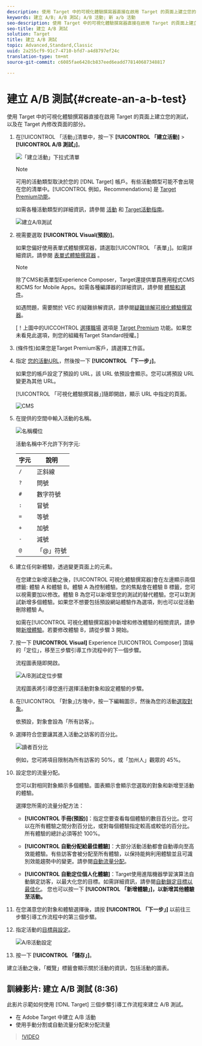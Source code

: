 ```yaml
---
description: 使用 Target 中的可視化體驗撰寫器直接在啟用 Target 的頁面上建立您的測試，以及在 Target 內修改頁面的部分。
keywords: 建立 A/B; A/B 測試; A/B 活動; 新 a/b 活動
seo-description: 使用 Target 中的可視化體驗撰寫器直接在啟用 Target 的頁面上建立您的測試，以及在 Target 內修改頁面的部分。
seo-title: 建立 A/B 測試
solution: Target
title: 建立 A/B 測試
topic: Advanced,Standard,Classic
uuid: 2a255cf9-91c7-4710-bfd7-a4d8797ef24c
translation-type: tm+mt
source-git-commit: c6085fae6428cb837eed6eadd778140687348817

---
```



# 建立 A/B 測試{#create-an-a-b-test}

使用 Target 中的可視化體驗撰寫器直接在啟用 Target 的頁面上建立您的測試，以及在 Target 內修改頁面的部分。

1. 在[!UICONTROL 「活動」]清單中，按一下 **[!UICONTROL 「建立活動]** &gt; **[!UICONTROL A/B 測試」]**。

   ![「建立活動」下拉式清單](/help/c-activities/t-test-ab/t-test-create-ab/assets/ab_select-new.png)

   >[!NOTE]
   >
   >可用的活動類型取決於您的 [!DNL Target] 帳戶。有些活動類型可能不會出現在您的清單中。[!UICONTROL 例如，Recommendations] 是 [Target Premium功能](/help/c-intro/intro.md#premium)。
   >
   >如需各種活動類型的詳細資訊，請參閱 [活動](../../../c-activities/activities.md#concept_D317A95A1AB54674BA7AB65C7985BA03) 和 [Target活動指南](/help/c-activities/target-activities-guide.md)。

   ![建立A/B測試](/help/c-activities/t-test-ab/t-test-create-ab/assets/create-ab.png)

1. 視需要選取 **[!UICONTROL Visual(預設)]**。

   如果您偏好使用表單式體驗撰寫器，請選取[!UICONTROL 「表單」]。如需詳細資訊，請參閱 [表單式體驗撰寫器](/help/c-experiences/form-experience-composer.md) 。

   >[!NOTE]
   >
   >除了CMS和表單型Experience Composer，Target還提供單頁應用程式CMS和CMS for Mobile Apps。如需各種編譯器的詳細資訊，請參閱 [體驗和選件](/help/c-experiences/experiences.md)。
   >
   >如遇問題，需要關於 VEC 的疑難排解資訊，請參閱[疑難排解可視化體驗撰寫器](/help/c-experiences/c-visual-experience-composer/r-troubleshoot-composer/troubleshoot-composer.md)。
   >
   >[！上圖中的UICCOHTROL [選擇職場](/help/administrating-target/c-user-management/property-channel/property-channel.md) 選項是 [Target Premium](/help/c-intro/intro.md) 功能。如果您未看見此選項，則您的組織有Target Standard授權。]

1. (條件性)如果您是Target Premium客戶，請選擇工作區。

1. 指定 [您的活動URL](../../../c-activities/t-test-ab/t-test-create-ab/ab-activity-url.md#concept_D28549AAA0A14E3BB5F05F32BE8ABC90)，然後按一下 **[!UICONTROL 「下一步」]**。

   如果您的帳戶設定了預設的 URL，該 URL 依預設會顯示。您可以將預設 URL 變更為其他 URL。

   [!UICONTROL 「可視化體驗撰寫器」]隨即開啟，顯示 URL 中指定的頁面。

   ![CMS](/help/c-activities/t-test-ab/t-test-create-ab/assets/vec-new.png)

1. 在提供的空間中輸入活動的名稱。

   ![名稱欄位](/help/c-activities/t-test-ab/t-test-create-ab/assets/ab_newname-new.png)

   活動名稱中不允許下列字元:

   | 字元 | 說明 |
   |--- |--- |
   | `/` | 正斜線 |
   | `?` | 問號 |
   | `#` | 數字符號 |
   | `:` | 冒號 |
   | `=` | 等號 |
   | `+` | 加號 |
   | `-` | 減號 |
   | `@` | 「@」符號 |

1. 建立任何新體驗，透過變更頁面上的元素。

   在您建立新增活動之後，[!UICONTROL 可視化體驗撰寫器]會在左邊顯示兩個標籤: 體驗 A 和體驗 B。體驗 A 為控制體驗。您的焦點會在體驗 B 標籤，您可以視需要加以修改。體驗 B 為您可以新增至您的測試的替代體驗。您可以對測試新增多個體驗。如果您不想要包括預設網站體驗作為選項，則也可以從活動刪除體驗 A。

   如需在[!UICONTROL 可視化體驗撰寫器]中新增和修改體驗的相關資訊，請參閱[新增體驗](../../../c-activities/t-test-ab/t-test-create-ab/ab-add-experience.md#task_454646F2895242D3B92DC395A0CE1A00)。若要修改體驗 B，請從步驟 3 開始。

1. 按一下 **[!UICONTROL Visual]** Experience [!UICONTROL Composer] 頂端的「定位」，移至三步驟引導工作流程中的下一個步驟。

   流程圖表隨即開啟。

   ![A/B測試定位步驟](/help/c-activities/t-test-ab/t-test-create-ab/assets/ab_flow-new.png)

   流程圖表將引導您進行選擇活動對象和設定體驗的步驟。
1. 在[!UICONTROL 「對象」]方塊中，按一下編輯圖示，然後為您的活動[選取對象](../../../c-activities/t-test-ab/t-test-create-ab/ab-audience.md#concept_A268236C1224451DB7844BF67F41A087)。

   依預設，對象會設為「所有訪客」。

1. 選擇符合您要讓其進入活動之訪客的百分比。

   ![讀者百分比](/help/c-activities/t-test-ab/t-test-create-ab/assets/audperc-new.png)

   例如，您可將項目限制為所有訪客的 50%，或「加州人」觀眾的 45%。

1. 設定您的流量分配。

   您可以對相同對象顯示多個體驗。圖表顯示會顯示您選取的對象和新增至活動的體驗。

   選擇您所需的流量分配方法：

   * **[!UICONTROL 手冊(預設)]**：指定您要查看每個體驗的數目百分比。您可以在所有體驗之間分割百分比，或對每個體驗指定較高或較低的百分比。所有體驗的總計必須等於 100%。

   * **[!UICONTROL 自動分配給最佳體驗]**：大部分活動活動都會自動導向至高效能體驗。有些訪客會被分配至所有體驗，以保持能夠利用體驗並且可識別效能趨勢中的變更。請參閱[自動流量分配](../../../c-activities/automated-traffic-allocation/automated-traffic-allocation.md#concept_A1407678796B4C569E94CBA8A9F7F5D4)。

   * **[!UICONTROL 自動定位個人化體驗]**：Target使用進階機器學習演算法自動鎖定訪客，以最大化您的目標。如需詳細資訊，請參閱[自動鎖定目標以最佳化](../../../c-activities/auto-target-to-optimize.md#concept_67779E5B7F67427A97D7EA2A6FB919B3)。
   您也可以按一下 **[!UICONTROL 「新增體驗」]，以新增其他體驗至活動。**

1. 在您滿意您的對象和體驗選擇後，請按 **[!UICONTROL 「下一步」]** 以前往三步驟引導工作流程中的第三個步驟。

1. 指定活動的[目標與設定](../../../c-activities/t-test-ab/t-test-create-ab/ab-goals-and-settings.md#reference_B25389FD6F3A4989801E740364B089CC)。

   ![A/B活動設定](/help/c-activities/t-test-ab/t-test-create-ab/assets/ab_settings-new.png)

1. 按一下 **[!UICONTROL 「儲存」]**。

建立活動之後，「概覽」標籤會顯示關於活動的資訊，包括活動的圖表。

## 訓練影片: 建立 A/B 測試 (8:36)

此影片示範如何使用 [!DNL Target] 三個步驟引導工作流程來建立 A/B 測試。

* 在 Adobe Target 中建立 A/B 活動
* 使用手動分割或自動流量分配來分配流量

>[!VIDEO](https://video.tv.adobe.com/v/17391?captions=chi_hant)
